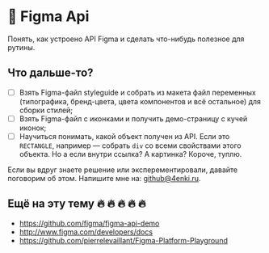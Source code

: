 # 📄 Figma Api
Понять, как устроено API Figma и сделать что-нибудь полезное для рутины.

## Что дальше-то?

- [ ] Взять Figma-файл styleguide и собрать из макета файл переменных (типографика, бренд-цвета, цвета компонентов и всё остальное) для сборки стилей;
- [ ] Взять Figma-файл с иконками и получить демо-страницу с кучей иконок;
- [ ] Научиться понимать, какой объект получен из API. Если это `RECTANGLE`, например — собрать `div` со всеми свойствами этого объекта. Но а если внутри ссылка? А картинка? Короче, туплю.

Если вы вдруг знаете решение или эксперементировали, давайте поговорим об этом. Напишите мне на: github@4enki.ru.

## Ещё на эту тему 🔥 🔥 🔥 🔥 🔥
- https://github.com/figma/figma-api-demo
- http://www.figma.com/developers/docs
- https://github.com/pierrelevaillant/Figma-Platform-Playground
